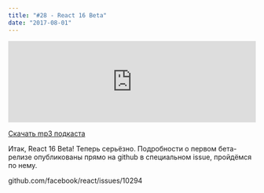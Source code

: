 ```yaml
---
title: "#28 - React 16 Beta"
date: "2017-08-01"
---
```


<iframe width="100%" height="166" scrolling="no" frameborder="no" src="https://w.soundcloud.com/player/?url=https%3A//api.soundcloud.com/tracks/335755685&amp;color=ff5500&amp;auto_play=false&amp;hide_related=false&amp;show_comments=true&amp;show_user=true&amp;show_reposts=false"></iframe>

<a href="https://5minreact.podster.fm/28/download/audio.mp3?download=yes&media=file"><i class="fa fa-download"></i> Скачать mp3 подкаста</a>

Итак, React 16 Beta! Теперь серьёзно. Подробности о первом бета-релизе опубликованы прямо на github в специальном issue, пройдёмся по нему.

github.com/facebook/react/issues/10294
